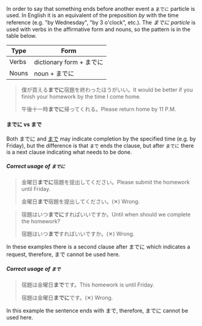 In order to say that something ends before another event a `までに` particle is used. In English it is an equivalent of the preposition *by* with the time reference (e.g. "by Wednesday", "by 3 o'clock", etc.). The *までに particle* is used with verbs in the affirmative form and nouns, so the pattern is in the table below.

|Type|Form|
|-|-|
|Verbs|dictionary form + までに|
|Nouns|noun + までに|

>僕が買える**までに**宿題を終わったほうがいい。It would be better if you finish your homework by the time I come home.
>
>午後十一時**までに**帰ってくれる。Please return home by 11 P.M.

#### までに vs まで
Both までに and [まで](22) may indicate completion by the specified time (e.g. by Friday), but the difference is that `まで` ends the clause, but after `までに` there is a next clause indicating what needs to be done.

##### Correct usage of `までに`
>金曜日**までに**宿題を提出してください。Please submit the homework until Friday.
>
>金曜日**まで**宿題を提出してください。(✕) Wrong.

>宿題はいつ**までに**すればいいですか。Until when should we complete the homework?
>
>宿題はいつ**まで**すればいいですか。(✕) Wrong.

In these examples there is a second clause after までに which indicates a request, therefore, まで cannot be used here.

##### Correct usage of `まで`
>宿題は金曜日**まで**です。This homework is until Friday.
>
>宿題は金曜日**までに**です。(✕) Wrong.

In this example the sentence ends with まで, therefore, までに cannot be used here.